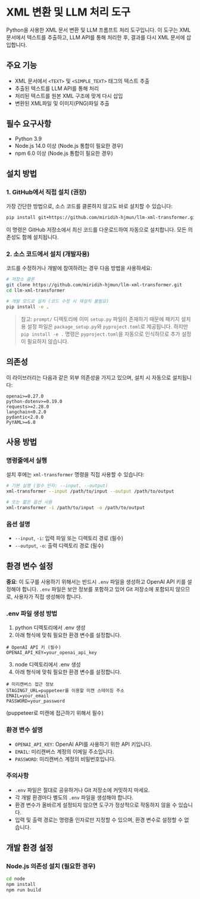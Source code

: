 # XML 변환 및 LLM 처리 도구

Python을 사용한 XML 문서 변환 및 LLM 프롬프트 처리 도구입니다. 이 도구는 XML 문서에서 텍스트를 추출하고, LLM API를 통해 처리한 후, 결과를 다시 XML 문서에 삽입합니다.

## 주요 기능

- XML 문서에서 `<TEXT>` 및 `<SIMPLE_TEXT>` 태그의 텍스트 추출
- 추출된 텍스트를 LLM API를 통해 처리
- 처리된 텍스트를 원본 XML 구조에 맞게 다시 삽입
- 변환된 XML파일 및 이미지(PNG)파일 추출

## 필수 요구사항

- Python 3.9
- Node.js 14.0 이상 (Node.js 통합이 필요한 경우)
- npm 6.0 이상 (Node.js 통합이 필요한 경우)

## 설치 방법

### 1. GitHub에서 직접 설치 (권장)

가장 간단한 방법으로, 소스 코드를 클론하지 않고도 바로 설치할 수 있습니다:

```bash
pip install git+https://github.com/miridih-hjmun/llm-xml-transformer.git
```

이 명령은 GitHub 저장소에서 최신 코드를 다운로드하여 자동으로 설치합니다. 모든 의존성도 함께 설치됩니다.

### 2. 소스 코드에서 설치 (개발자용)

코드를 수정하거나 개발에 참여하려는 경우 다음 방법을 사용하세요:

```bash
# 저장소 클론
git clone https://github.com/miridih-hjmun/llm-xml-transformer.git
cd llm-xml-transformer

# 개발 모드로 설치 (코드 수정 시 재설치 불필요)
pip install -e .
```

> 참고: `prompt/` 디렉토리에 이미 `setup.py` 파일이 존재하기 때문에 패키지 설치용 설정 파일은 `package_setup.py`와 `pyproject.toml`로 제공됩니다. 하지만 `pip install -e .` 명령은 `pyproject.toml`을 자동으로 인식하므로 추가 설정이 필요하지 않습니다.

## 의존성

이 라이브러리는 다음과 같은 외부 의존성을 가지고 있으며, 설치 시 자동으로 설치됩니다:

```
openai>=0.27.0
python-dotenv>=0.19.0
requests>=2.28.0
langchain<0.2.0
pydantic<2.0.0
PyYAML>=6.0
```

## 사용 방법

### 명령줄에서 실행

설치 후에는 `xml-transformer` 명령을 직접 사용할 수 있습니다:

```bash
# 기본 실행 (필수 인자: --input, --output)
xml-transformer --input /path/to/input --output /path/to/output

# 또는 짧은 옵션 사용
xml-transformer -i /path/to/input -o /path/to/output
```

### 옵션 설명

- `--input`, `-i`: 입력 파일 또는 디렉토리 경로 (필수)
- `--output`, `-o`: 출력 디렉토리 경로 (필수)

## 환경 변수 설정

**중요**: 이 도구를 사용하기 위해서는 반드시 `.env` 파일을 생성하고 OpenAI API 키를 설정해야 합니다. `.env` 파일은 보안 정보를 포함하고 있어 Git 저장소에 포함되지 않으므로, 사용자가 직접 생성해야 합니다.

### .env 파일 생성 방법

1. python 디렉토리에서 .env 생성
2. 아래 형식에 맞춰 필요한 환경 변수를 설정합니다.
```
# OpenAI API 키 (필수)
OPENAI_API_KEY=your_openai_api_key
```

3. node 디렉토리에서 .env 생성
4. 아래 형식에 맞춰 필요한 환경 변수를 설정합니다.
```
# 미리캔버스 접근 정보
STAGING7_URL=puppeteer를 이용할 미캔 스테이징 주소
EMAIL=your_email
PASSWORD=your_password
```
(puppeteer로 미캔에 접근하기 위해서 필수)

### 환경 변수 설명

- `OPENAI_API_KEY`: OpenAI API를 사용하기 위한 API 키입니다. 
- `EMAIL`: 미리캔버스 계정의 이메일 주소입니다.
- `PASSWORD`: 미리캔버스 계정의 비밀번호입니다.

### 주의사항

- `.env` 파일은 절대로 공유하거나 Git 저장소에 커밋하지 마세요.
- 각 개발 환경마다 별도의 `.env` 파일을 생성해야 합니다.
- 환경 변수가 올바르게 설정되지 않으면 도구가 정상적으로 작동하지 않을 수 있습니다.
- 입력 및 출력 경로는 명령줄 인자로만 지정할 수 있으며, 환경 변수로 설정할 수 없습니다.

## 개발 환경 설정

### Node.js 의존성 설치 (필요한 경우)

```bash
cd node
npm install
npm run build
```